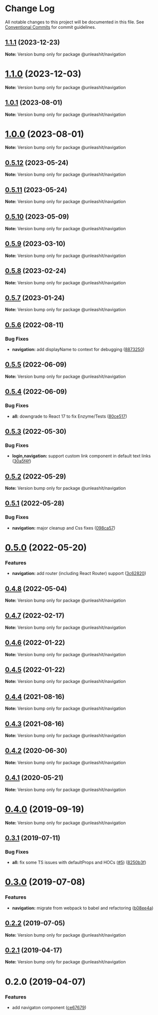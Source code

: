 # Change Log

All notable changes to this project will be documented in this file.
See [Conventional Commits](https://conventionalcommits.org) for commit guidelines.

## [1.1.1](https://github.com/unleashit/npm-library/compare/@unleashit/navigation@1.1.0...@unleashit/navigation@1.1.1) (2023-12-23)

**Note:** Version bump only for package @unleashit/navigation





# [1.1.0](https://github.com/unleashit/npm-library/compare/@unleashit/navigation@1.0.1...@unleashit/navigation@1.1.0) (2023-12-03)

**Note:** Version bump only for package @unleashit/navigation





## [1.0.1](https://github.com/unleashit/npm-library/compare/@unleashit/navigation@1.0.0...@unleashit/navigation@1.0.1) (2023-08-01)

**Note:** Version bump only for package @unleashit/navigation





# [1.0.0](https://github.com/unleashit/npm-library/compare/@unleashit/navigation@0.5.12...@unleashit/navigation@1.0.0) (2023-08-01)

**Note:** Version bump only for package @unleashit/navigation

## [0.5.12](https://github.com/unleashit/npm-library/compare/@unleashit/navigation@0.5.11...@unleashit/navigation@0.5.12) (2023-05-24)

**Note:** Version bump only for package @unleashit/navigation

## [0.5.11](https://github.com/unleashit/npm-library/compare/@unleashit/navigation@0.5.10...@unleashit/navigation@0.5.11) (2023-05-24)

**Note:** Version bump only for package @unleashit/navigation

## [0.5.10](https://github.com/unleashit/npm-library/compare/@unleashit/navigation@0.5.9...@unleashit/navigation@0.5.10) (2023-05-09)

**Note:** Version bump only for package @unleashit/navigation

## [0.5.9](https://github.com/unleashit/npm-library/compare/@unleashit/navigation@0.5.8...@unleashit/navigation@0.5.9) (2023-03-10)

**Note:** Version bump only for package @unleashit/navigation

## [0.5.8](https://github.com/unleashit/npm-library/compare/@unleashit/navigation@0.5.7...@unleashit/navigation@0.5.8) (2023-02-24)

**Note:** Version bump only for package @unleashit/navigation

## [0.5.7](https://github.com/unleashit/npm-library/compare/@unleashit/navigation@0.5.6...@unleashit/navigation@0.5.7) (2023-01-24)

**Note:** Version bump only for package @unleashit/navigation

## [0.5.6](https://github.com/unleashit/npm-library/compare/@unleashit/navigation@0.5.5...@unleashit/navigation@0.5.6) (2022-08-11)

### Bug Fixes

- **navigation:** add displayName to context for debugging ([8873250](https://github.com/unleashit/npm-library/commit/8873250dfd1bf9fc074a50ee746f6dacea5080fc))

## [0.5.5](https://github.com/unleashit/npm-library/compare/@unleashit/navigation@0.5.4...@unleashit/navigation@0.5.5) (2022-06-09)

**Note:** Version bump only for package @unleashit/navigation

## [0.5.4](https://github.com/unleashit/npm-library/compare/@unleashit/navigation@0.5.3...@unleashit/navigation@0.5.4) (2022-06-09)

### Bug Fixes

- **all:** downgrade to React 17 to fix Enzyme/Tests ([80ce517](https://github.com/unleashit/npm-library/commit/80ce517e1e65d7a6b7de0e20d47e19d4750482b7))

## [0.5.3](https://github.com/unleashit/npm-library/compare/@unleashit/navigation@0.5.2...@unleashit/navigation@0.5.3) (2022-05-30)

### Bug Fixes

- **login,navigation:** support custom link component in default text links ([30a5f4f](https://github.com/unleashit/npm-library/commit/30a5f4ffcc721af3b234d49fbf33e20765408b2f))

## [0.5.2](https://github.com/unleashit/npm-library/compare/@unleashit/navigation@0.5.1...@unleashit/navigation@0.5.2) (2022-05-29)

**Note:** Version bump only for package @unleashit/navigation

## [0.5.1](https://github.com/unleashit/npm-library/compare/@unleashit/navigation@0.5.0...@unleashit/navigation@0.5.1) (2022-05-28)

### Bug Fixes

- **navigation:** major cleanup and Css fixes ([098ca57](https://github.com/unleashit/npm-library/commit/098ca57c306014026df1ba32bc4dfa419d42f26d))

# [0.5.0](https://github.com/unleashit/npm-library/compare/@unleashit/navigation@0.4.8...@unleashit/navigation@0.5.0) (2022-05-20)

### Features

- **navigation:** add router (including React Router) support ([3c62820](https://github.com/unleashit/npm-library/commit/3c62820eed3e8d0b7f837f933d0502bc3ab30ac3))

## [0.4.8](https://github.com/unleashit/npm-library/compare/@unleashit/navigation@0.4.7...@unleashit/navigation@0.4.8) (2022-05-04)

**Note:** Version bump only for package @unleashit/navigation

## [0.4.7](https://github.com/unleashit/npm-library/compare/@unleashit/navigation@0.4.6...@unleashit/navigation@0.4.7) (2022-02-17)

**Note:** Version bump only for package @unleashit/navigation

## [0.4.6](https://github.com/unleashit/npm-library/compare/@unleashit/navigation@0.4.5...@unleashit/navigation@0.4.6) (2022-01-22)

**Note:** Version bump only for package @unleashit/navigation

## [0.4.5](https://github.com/unleashit/npm-library/compare/@unleashit/navigation@0.4.4...@unleashit/navigation@0.4.5) (2022-01-22)

**Note:** Version bump only for package @unleashit/navigation

## [0.4.4](https://github.com/unleashit/npm-library/compare/@unleashit/navigation@0.4.3...@unleashit/navigation@0.4.4) (2021-08-16)

**Note:** Version bump only for package @unleashit/navigation

## [0.4.3](https://github.com/unleashit/npm-library/compare/@unleashit/navigation@0.4.2...@unleashit/navigation@0.4.3) (2021-08-16)

**Note:** Version bump only for package @unleashit/navigation

## [0.4.2](https://github.com/unleashit/npm-library/compare/@unleashit/navigation@0.4.1...@unleashit/navigation@0.4.2) (2020-06-30)

**Note:** Version bump only for package @unleashit/navigation

## [0.4.1](https://github.com/unleashit/npm-library/compare/@unleashit/navigation@0.4.0...@unleashit/navigation@0.4.1) (2020-05-21)

**Note:** Version bump only for package @unleashit/navigation

# [0.4.0](https://github.com/unleashit/npm-library/compare/@unleashit/navigation@0.3.2...@unleashit/navigation@0.4.0) (2019-09-19)

**Note:** Version bump only for package @unleashit/navigation

## [0.3.1](https://github.com/unleashit/npm-library/compare/@unleashit/navigation@0.3.0...@unleashit/navigation@0.3.1) (2019-07-11)

### Bug Fixes

- **all:** fix some TS issues with defaultProps and HOCs ([#5](https://github.com/unleashit/npm-library/issues/5)) ([8250b3f](https://github.com/unleashit/npm-library/commit/8250b3f))

# [0.3.0](https://github.com/unleashit/npm-library/compare/@unleashit/navigation@0.2.2...@unleashit/navigation@0.3.0) (2019-07-08)

### Features

- **navigation:** migrate from webpack to babel and refactoring ([b08ee4a](https://github.com/unleashit/npm-library/commit/b08ee4a))

## [0.2.2](https://github.com/unleashit/npm-library/compare/@unleashit/navigation@0.2.1...@unleashit/navigation@0.2.2) (2019-07-05)

**Note:** Version bump only for package @unleashit/navigation

## [0.2.1](https://github.com/unleashit/npm-library/compare/@unleashit/navigation@0.2.0...@unleashit/navigation@0.2.1) (2019-04-17)

**Note:** Version bump only for package @unleashit/navigation

# 0.2.0 (2019-04-07)

### Features

- add navigaton component ([ce67679](https://github.com/unleashit/npm-library/commit/ce67679))
